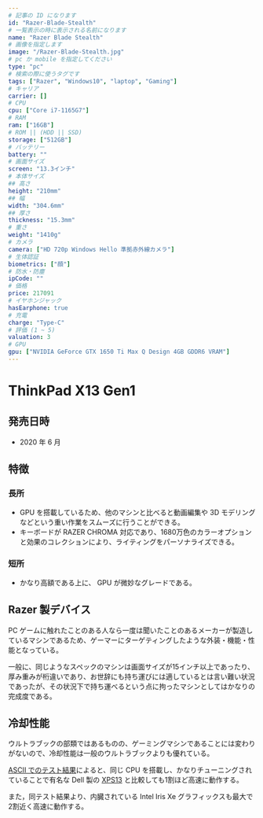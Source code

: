 ```yaml
---
# 記事の ID になります
id: "Razer-Blade-Stealth"
# 一覧表示の時に表示される名前になります
name: "Razer Blade Stealth"
# 画像を指定します
image: "/Razer-Blade-Stealth.jpg"
# pc か mobile を指定してください
type: "pc"
# 検索の際に使うタグです
tags: ["Razer", "Windows10", "laptop", "Gaming"]
# キャリア
carrier: []
# CPU
cpu: ["Core i7-1165G7"]
# RAM
ram: ["16GB"]
# ROM || (HDD || SSD)
storage: ["512GB"]
# バッテリー
battery: ""
# 画面サイズ
screen: "13.3インチ"
# 本体サイズ
## 高さ
height: "210mm"
## 幅
width: "304.6mm"
## 厚さ
thickness: "15.3mm"
# 重さ
weight: "1410g"
# カメラ
camera: ["HD 720p Windows Hello 準拠赤外線カメラ"]
# 生体認証
biometrics: ["顔"]
# 防水・防塵
ipCode: ""
# 価格
price: 217091
# イヤホンジャック
hasEarphone: true
# 充電
charge: "Type-C"
# 評価 (1 ~ 5)
valuation: 3
# GPU
gpu: ["NVIDIA GeForce GTX 1650 Ti Max Q Design 4GB GDDR6 VRAM"]
---
```


# ThinkPad X13 Gen1

## 発売日時

- 2020 年 6 月

## 特徴

### 長所

- GPU を搭載しているため、他のマシンと比べると動画編集や 3D モデリングなどという重い作業をスムーズに行うことができる。
- キーボードが RAZER CHROMA 対応であり、1680万色のカラーオプションと効果のコレクションにより、ライティングをパーソナライズできる。

### 短所

- かなり高額である上に、 GPU が微妙なグレードである。

## Razer 製デバイス

PC ゲームに触れたことのある人なら一度は聞いたことのあるメーカーが製造しているマシンであるため、ゲーマーにターゲティングしたような外装・機能・性能となっている。  
  
一般に、同じようなスペックのマシンは画面サイズが15インチ以上であったり、厚み重みが桁違いであり、お世辞にも持ち運びには適しているとは言い難い状況であったが、その状況下で持ち運べるという点に拘ったマシンとしてはかなりの完成度である。

## 冷却性能

ウルトラブックの部類ではあるものの、ゲーミングマシンであることには変わりがないので、冷却性能は一般のウルトラブックよりも優れている。  
  
[ASCII でのテスト結果](https://ascii.jp/elem/000/004/033/4033262/)によると、同じ CPU を搭載し、かなりチューニングされていることで有名な Dell 製の [XPS13](/device/XPS-13) と比較しても1割ほど高速に動作する。

また，同テスト結果より、内臓されている Intel Iris Xe グラフィックスも最大で2割近く高速に動作する。
